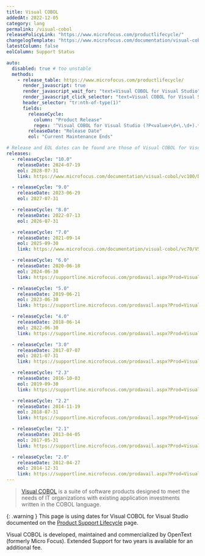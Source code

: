 ```yaml
---
title: Visual COBOL
addedAt: 2022-12-05
category: lang
permalink: /visual-cobol
releasePolicyLink: "https://www.microfocus.com/productlifecycle/"
changelogTemplate: "https://www.microfocus.com/documentation/visual-cobol/vc{{'__RELEASE_CYCLE__' | replace: '.','''}}/"
latestColumn: false
eolColumn: Support Status

auto:
  disabled: true # too unstable
  methods:
    - release_table: https://www.microfocus.com/productlifecycle/
      render_javascript: true
      render_javascript_wait_for: "text=Visual COBOL for Visual Studio"
      render_javascript_click_selector: "text=Visual COBOL for Visual Studio"
      header_selector: "tr:nth-of-type(1)"
      fields:
        releaseCycle:
          column: "Product Release"
          regex: '^Visual COBOL for Visual Studio (?P<value>\d+\.\d+).*$'
        releaseDate: "Release Date"
        eol: "Current Maintenance Ends"

# Release and EOL dates can be found are those of Visual COBOL for Visual Studio on https://www.microfocus.com/productlifecycle/.
releases:
  - releaseCycle: "10.0"
    releaseDate: 2024-07-19
    eol: 2028-07-31
    link: https://www.microfocus.com/documentation/visual-cobol/vc100/DevHub/index.html

  - releaseCycle: "9.0"
    releaseDate: 2023-06-29
    eol: 2027-07-31

  - releaseCycle: "8.0"
    releaseDate: 2022-07-13
    eol: 2026-07-31

  - releaseCycle: "7.0"
    releaseDate: 2021-09-14
    eol: 2025-09-30
    link: https://www.microfocus.com/documentation/visual-cobol/vc70/VS2019/GUID-7ECA1D86-EC87-454D-B666-1047527FD9BF.html

  - releaseCycle: "6.0"
    releaseDate: 2020-06-18
    eol: 2024-06-30
    link: https://supportline.microfocus.com/prodavail.aspx?Prod=Visual%20COBOL%20for%20Visual%20Studio&Ver=6.0&Rel=

  - releaseCycle: "5.0"
    releaseDate: 2019-06-21
    eol: 2023-06-30
    link: https://supportline.microfocus.com/prodavail.aspx?Prod=Visual%20COBOL%20for%20Visual%20Studio&Ver=5.0&Rel=

  - releaseCycle: "4.0"
    releaseDate: 2018-06-14
    eol: 2022-06-30
    link: https://supportline.microfocus.com/prodavail.aspx?Prod=Visual%20COBOL%20for%20Visual%20Studio&Ver=4.0&Rel=

  - releaseCycle: "3.0"
    releaseDate: 2017-07-07
    eol: 2021-07-31
    link: https://supportline.microfocus.com/prodavail.aspx?Prod=Visual%20COBOL%20for%20Visual%20Studio&Ver=3.0&Rel=

  - releaseCycle: "2.3"
    releaseDate: 2016-10-03
    eol: 2019-09-30
    link: https://supportline.microfocus.com/prodavail.aspx?Prod=Visual%20COBOL%20for%20Visual%20Studio&Ver=2.3&Rel=Update%202

  - releaseCycle: "2.2"
    releaseDate: 2014-11-19
    eol: 2018-07-31
    link: https://supportline.microfocus.com/prodavail.aspx?Prod=Visual%20COBOL%20for%20Visual%20Studio&Ver=2.2&Rel=Update%202

  - releaseCycle: "2.1"
    releaseDate: 2013-04-05
    eol: 2017-05-31
    link: https://supportline.microfocus.com/prodavail.aspx?Prod=Visual%20COBOL%20for%20Visual%20Studio&Ver=2.1&Rel=Update%201

  - releaseCycle: "2.0"
    releaseDate: 2012-04-27
    eol: 2014-12-31
    link: https://supportline.microfocus.com/prodavail.aspx?Prod=Visual%20COBOL%20for%20Visual%20Studio&Ver=2.0&Rel=0
---
```


> [Visual COBOL](https://www.microfocus.com/en-us/products/visual-cobol/overview) is a suite of
> software products designed to meet the needs of IT organizations with existing application
> investments written in the COBOL language.

{: .warning }
This page is using dates for Visual COBOL for Visual Studio documented on the
[Product Support Lifecycle](https://www.microfocus.com/productlifecycle/) page.

Visual COBOL is developed, maintained and commercialized by OpenText (formerly Micro Focus).
Extended Support for two years is available for an additional fee.
